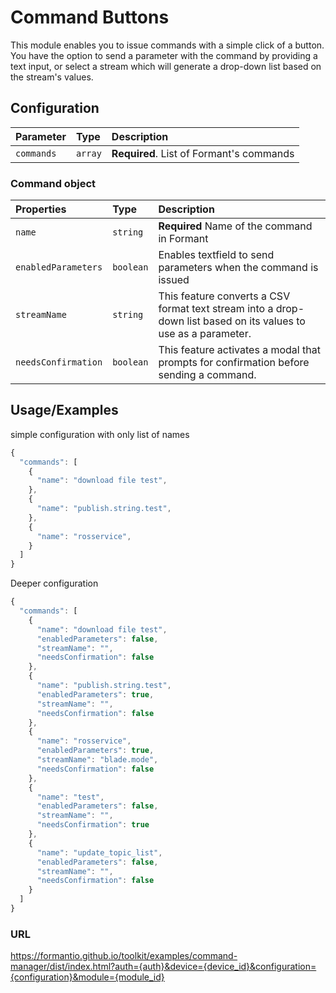 
# Command Buttons 

This module enables you to issue commands with a simple click of a button. You have the option to send a parameter with the command by providing a text input, or select a stream which will generate a drop-down list based on the stream's values.

## Configuration
| Parameter | Type     |  Description         |    
| :-------- | :------- | :----------------- |
|`commands`| `array` | **Required**. List of Formant's commands |

### Command object
 | Properties | Type     |  Description         |   
| :-------- | :------- | :----------------- |
|`name`| `string`|**Required** Name of the command in Formant|
|`enabledParameters`| `boolean`| Enables textfield to send parameters when the command is issued|
|`streamName` | `string` | This feature converts a CSV format text stream into a drop-down list based on its values to use as a parameter.|
|`needsConfirmation`| `boolean` | This feature activates a modal that prompts for confirmation before sending a command.|


## Usage/Examples
simple configuration with only list of names

```javascript
{
  "commands": [
    {
      "name": "download file test",
    },
    {
      "name": "publish.string.test",
    },
    {
      "name": "rosservice",
    }
  ]
}

````
Deeper configuration
```javascript
{
  "commands": [
    {
      "name": "download file test",
      "enabledParameters": false,
      "streamName": "",
      "needsConfirmation": false
    },
    {
      "name": "publish.string.test",
      "enabledParameters": true,
      "streamName": "",
      "needsConfirmation": false
    },
    {
      "name": "rosservice",
      "enabledParameters": true,
      "streamName": "blade.mode",
      "needsConfirmation": false
    },
    {
      "name": "test",
      "enabledParameters": false,
      "streamName": "",
      "needsConfirmation": true
    },
    {
      "name": "update_topic_list",
      "enabledParameters": false,
      "streamName": "",
      "needsConfirmation": false
    }
  ]
}

```



### URL


https://formantio.github.io/toolkit/examples/command-manager/dist/index.html?auth={auth}&device={device_id}&configuration={configuration}&module={module_id}


